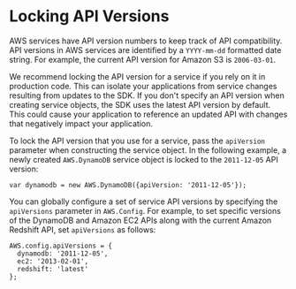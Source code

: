 # Locking API Versions<a name="locking-api-versions"></a>

AWS services have API version numbers to keep track of API compatibility\. API versions in AWS services are identified by a `YYYY-mm-dd` formatted date string\. For example, the current API version for Amazon S3 is `2006-03-01`\.

We recommend locking the API version for a service if you rely on it in production code\. This can isolate your applications from service changes resulting from updates to the SDK\. If you don't specify an API version when creating service objects, the SDK uses the latest API version by default\. This could cause your application to reference an updated API with changes that negatively impact your application\.

To lock the API version that you use for a service, pass the `apiVersion` parameter when constructing the service object\. In the following example, a newly created `AWS.DynamoDB` service object is locked to the `2011-12-05` API version:

```
var dynamodb = new AWS.DynamoDB({apiVersion: '2011-12-05'});
```

You can globally configure a set of service API versions by specifying the `apiVersions` parameter in `AWS.Config`\. For example, to set specific versions of the DynamoDB and Amazon EC2 APIs along with the current Amazon Redshift API, set `apiVersions` as follows:

```
AWS.config.apiVersions = {
  dynamodb: '2011-12-05',
  ec2: '2013-02-01',
  redshift: 'latest'
};
```
